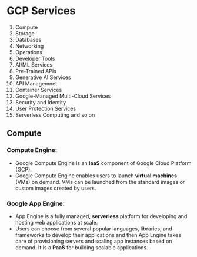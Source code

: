 # GCP Services
1. Compute
2. Storage
3. Databases
4. Networking
5. Operations
6. Developer Tools
7. AI/ML Services
8. Pre-Trained APIs
9. Generative AI Services
10. API Managemnet
11. Container Services
12. Google-Managed Multi-Cloud Services
13. Security and Identity
14. User Protection Services
15. Serverless Computing and so on
   
## Compute
### Compute Engine:
   - Google Compute Engine is an **IaaS** component of Google Cloud Platform (GCP).
   - Google Compute Engine enables users to launch **virtual machines** (VMs) on demand. VMs can be launched from the standard images or custom images created by users.
     
### Google App Engine:
   - App Engine is a fully managed, **serverless** platform for developing and hosting web applications at scale. 
   - Users can choose from several popular languages, libraries, and frameworks to develop their applications and then App Engine takes care of provisioning servers and scaling app instances based on demand. It is a **PaaS** for building scalable applications.
